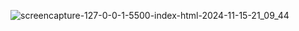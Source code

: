 ![screencapture-127-0-0-1-5500-index-html-2024-11-15-21_09_44](https://github.com/user-attachments/assets/5f8911f8-772e-4a16-835d-044eadbc4078)
